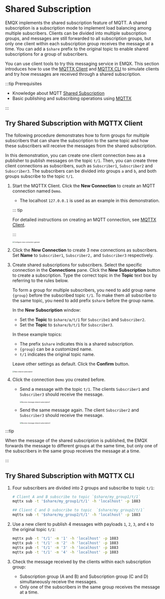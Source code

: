 # Shared Subscription

EMQX implements the shared subscription feature of MQTT. A shared subscription is a subscription mode to implement load balancing among multiple subscribers. Clients can be divided into multiple subscription groups, and messages are still forwarded to all subscription groups, but only one client within each subscription group receives the message at a time. You can add a `$share` prefix to the original topic to enable shared subscriptions for a group of subscribers.

You can use client tools to try this messaging service in EMQX. This section introduces how to use the [MQTTX Client](https://mqttx.app/) and [MQTTX CLI](https://mqttx.app/cli) to simulate clients and try how messages are received through a shared subscription.

:::tip Prerequisites

- Knowledge about MQTT [Shared Subscription](./mqtt-concepts.md#shared-subscription)
- Basic publishing and subscribing operations using [MQTTX](./publish-and-subscribe.md)

:::

## Try Shared Subscription with MQTTX Client

The following procedure demonstrates how to form groups for multiple subscribers that can share the subscription to the same topic and how these subscribers will receive the messages from the shared subscription.

In this demonstration, you can create one client connection `Demo` as a publisher to publish messages on the topic `t/1`. Then, you can create three client connections as subscribers, such as `Subscriber1`, `Subscriber2` and `Subscriber3`.  The subscribers can be divided into groups `a` and `b`, and both groups subscribe to the topic `t/1`.

1. Start the MQTTX Client. Click the **New Connection** to create an MQTT connection named `Demo`.

   - The localhost `127.0.0.1` is used as an example in this demonstration.

   ::: tip

   For detailed instructions on creating an MQTT connection, see [MQTTX Client](./publish-and-subscribe.md).

   :::

   <img src="./assets/Configure-new-connection-general.png" alt="Configure-new-connection-general" style="zoom:35%;" />

2. Click the **New Connection** to create 3 new connections as subscribers. Set **Name** to `Subscriber1`, `Subscriber2,` and `Subscriber3` respectively.

3. Create shared subscriptions for subscribers. Select the specific connection in the **Connections** pane. Click the **New Subscription** button to create a subscription. Type the correct topic in the **Topic** text box by referring to the rules below.

   To form a group for multiple subscribers, you need to add group name `{group}` before the subscribed topic `t/1`. To make them all subscribe to the same topic, you need to add prefix `$share` before the group name.

   In the **New Subscription** window:

   - Set the **Topic** to `$share/a/t/1` for `Subscribe1` and `Subscriber2`.
   - Set the **Topic** to `$share/b/t/1` for `Subscriber3`.

   In these example topics:

   - The prefix `$share` indicates this is a shared subscription.
   - `{group}` can be a customized name.
   - `t/1` indicates the original topic name.

   Leave other settings as default. Click the **Confirm** button.

   <img src="./assets/New-shared-subscription.png" alt="New-shared-subscription" style="zoom:35%;" />

5. Click the connection `Demo` you created before.

   - Send a message with the topic `t/1`. The clients `Subscriber1` and `Subscriber3` should receive the message.

     <img src="./assets/Receive-message-shared-subscription1.png" alt="Receive-message-shared-subscription1" style="zoom:35%;" />

   - Send the same message again. The client `Subscriber2` and `Subscriber3` should receive the message.

     <img src="./assets/Receive-message-shared-subscription2.png" alt="Receive-message-shared-subscription2" style="zoom:35%;" />

:::tip

When the message of the shared subscription is published, the EMQX forwards the message to different groups at the same time, but only one of the subscribers in the same group receives the message at a time.

:::

## Try Shared Subscription with MQTTX CLI

1. Four subscribers are divided into 2 groups and subscribe to topic  `t/1`:

   ```bash
   # Client A and B subscribe to topic `$share/my_group1/t/1`
   mqttx sub -t '$share/my_group1/t/1' -h 'localhost' -p 1883

   ## Client C and D subscribe to topic  `$share/my_group2/t/1`
   mqttx sub -t '$share/my_group2/t/1' -h 'localhost' -p 1883
   ```

2. Use a new client to publish 4 messages with payloads `1`, `2`, `3`, and `4` to the original topic `t/1`:

   ```bash
   mqttx pub -t 't/1' -m '1' -h 'localhost' -p 1883
   mqttx pub -t 't/1' -m '2' -h 'localhost' -p 1883
   mqttx pub -t 't/1' -m '3' -h 'localhost' -p 1883
   mqttx pub -t 't/1' -m '4' -h 'localhost' -p 1883
   ```

3. Check the message received by the clients within each subscription group:

   - Subscription group (A and B) and Subscription group (C and D) simultaneously receive the messages.
   - Only one of the subscribers in the same group receives the message at a time.
